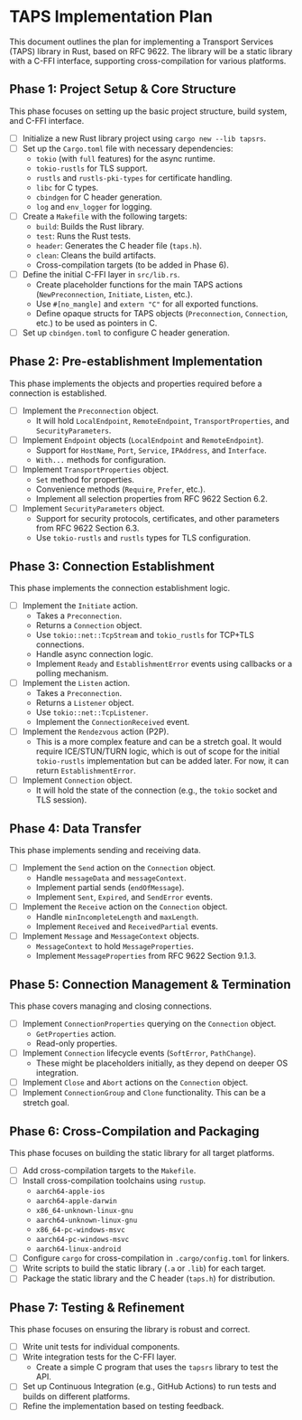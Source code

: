# TAPS Implementation Plan

This document outlines the plan for implementing a Transport Services (TAPS) library in Rust, based on RFC 9622. The library will be a static library with a C-FFI interface, supporting cross-compilation for various platforms.

## Phase 1: Project Setup & Core Structure

This phase focuses on setting up the basic project structure, build system, and C-FFI interface.

- [ ] Initialize a new Rust library project using `cargo new --lib tapsrs`.
- [ ] Set up the `Cargo.toml` file with necessary dependencies:
    - `tokio` (with `full` features) for the async runtime.
    - `tokio-rustls` for TLS support.
    - `rustls` and `rustls-pki-types` for certificate handling.
    - `libc` for C types.
    - `cbindgen` for C header generation.
    - `log` and `env_logger` for logging.
- [ ] Create a `Makefile` with the following targets:
    - `build`: Builds the Rust library.
    - `test`: Runs the Rust tests.
    - `header`: Generates the C header file (`taps.h`).
    - `clean`: Cleans the build artifacts.
    - Cross-compilation targets (to be added in Phase 6).
- [ ] Define the initial C-FFI layer in `src/lib.rs`.
    - Create placeholder functions for the main TAPS actions (`NewPreconnection`, `Initiate`, `Listen`, etc.).
    - Use `#[no_mangle]` and `extern "C"` for all exported functions.
    - Define opaque structs for TAPS objects (`Preconnection`, `Connection`, etc.) to be used as pointers in C.
- [ ] Set up `cbindgen.toml` to configure C header generation.

## Phase 2: Pre-establishment Implementation

This phase implements the objects and properties required before a connection is established.

- [ ] Implement the `Preconnection` object.
    - It will hold `LocalEndpoint`, `RemoteEndpoint`, `TransportProperties`, and `SecurityParameters`.
- [ ] Implement `Endpoint` objects (`LocalEndpoint` and `RemoteEndpoint`).
    - Support for `HostName`, `Port`, `Service`, `IPAddress`, and `Interface`.
    - `With...` methods for configuration.
- [ ] Implement `TransportProperties` object.
    - `Set` method for properties.
    - Convenience methods (`Require`, `Prefer`, etc.).
    - Implement all selection properties from RFC 9622 Section 6.2.
- [ ] Implement `SecurityParameters` object.
    - Support for security protocols, certificates, and other parameters from RFC 9622 Section 6.3.
    - Use `tokio-rustls` and `rustls` types for TLS configuration.

## Phase 3: Connection Establishment

This phase implements the connection establishment logic.

- [ ] Implement the `Initiate` action.
    - Takes a `Preconnection`.
    - Returns a `Connection` object.
    - Use `tokio::net::TcpStream` and `tokio_rustls` for TCP+TLS connections.
    - Handle async connection logic.
    - Implement `Ready` and `EstablishmentError` events using callbacks or a polling mechanism.
- [ ] Implement the `Listen` action.
    - Takes a `Preconnection`.
    - Returns a `Listener` object.
    - Use `tokio::net::TcpListener`.
    - Implement the `ConnectionReceived` event.
- [ ] Implement the `Rendezvous` action (P2P).
    - This is a more complex feature and can be a stretch goal. It would require ICE/STUN/TURN logic, which is out of scope for the initial `tokio-rustls` implementation but can be added later. For now, it can return `EstablishmentError`.
- [ ] Implement `Connection` object.
    - It will hold the state of the connection (e.g., the `tokio` socket and TLS session).

## Phase 4: Data Transfer

This phase implements sending and receiving data.

- [ ] Implement the `Send` action on the `Connection` object.
    - Handle `messageData` and `messageContext`.
    - Implement partial sends (`endOfMessage`).
    - Implement `Sent`, `Expired`, and `SendError` events.
- [ ] Implement the `Receive` action on the `Connection` object.
    - Handle `minIncompleteLength` and `maxLength`.
    - Implement `Received` and `ReceivedPartial` events.
- [ ] Implement `Message` and `MessageContext` objects.
    - `MessageContext` to hold `MessageProperties`.
    - Implement `MessageProperties` from RFC 9622 Section 9.1.3.

## Phase 5: Connection Management & Termination

This phase covers managing and closing connections.

- [ ] Implement `ConnectionProperties` querying on the `Connection` object.
    - `GetProperties` action.
    - Read-only properties.
- [ ] Implement `Connection` lifecycle events (`SoftError`, `PathChange`).
    - These might be placeholders initially, as they depend on deeper OS integration.
- [ ] Implement `Close` and `Abort` actions on the `Connection` object.
- [ ] Implement `ConnectionGroup` and `Clone` functionality. This can be a stretch goal.

## Phase 6: Cross-Compilation and Packaging

This phase focuses on building the static library for all target platforms.

- [ ] Add cross-compilation targets to the `Makefile`.
- [ ] Install cross-compilation toolchains using `rustup`.
    - `aarch64-apple-ios`
    - `aarch64-apple-darwin`
    - `x86_64-unknown-linux-gnu`
    - `aarch64-unknown-linux-gnu`
    - `x86_64-pc-windows-msvc`
    - `aarch64-pc-windows-msvc`
    - `aarch64-linux-android`
- [ ] Configure `cargo` for cross-compilation in `.cargo/config.toml` for linkers.
- [ ] Write scripts to build the static library (`.a` or `.lib`) for each target.
- [ ] Package the static library and the C header (`taps.h`) for distribution.

## Phase 7: Testing & Refinement

This phase focuses on ensuring the library is robust and correct.

- [ ] Write unit tests for individual components.
- [ ] Write integration tests for the C-FFI layer.
    - Create a simple C program that uses the `tapsrs` library to test the API.
- [ ] Set up Continuous Integration (e.g., GitHub Actions) to run tests and builds on different platforms.
- [ ] Refine the implementation based on testing feedback. 